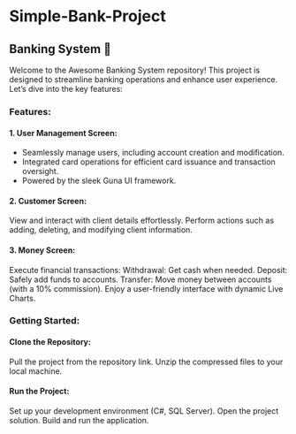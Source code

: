 # Simple-Bank-Project
## Banking System 🏦
Welcome to the Awesome Banking System repository! This project is designed to streamline banking operations and enhance user experience. Let’s dive into the key features:

### Features:
#### 1. User Management Screen:
* Seamlessly manage users, including account creation and modification.
* Integrated card operations for efficient card issuance and transaction oversight.
* Powered by the sleek Guna UI framework.
#### 2. Customer Screen:
View and interact with client details effortlessly.
Perform actions such as adding, deleting, and modifying client information.
#### 3. Money Screen:
Execute financial transactions:
Withdrawal: Get cash when needed.
Deposit: Safely add funds to accounts.
Transfer: Move money between accounts (with a 10% commission).
Enjoy a user-friendly interface with dynamic Live Charts.

### Getting Started:
#### Clone the Repository:
Pull the project from the repository link.
Unzip the compressed files to your local machine.
#### Run the Project:
Set up your development environment (C#, SQL Server).
Open the project solution.
Build and run the application.
